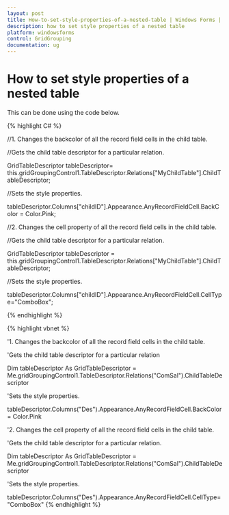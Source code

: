 ```yaml
---
layout: post
title: How-to-set-style-properties-of-a-nested-table | Windows Forms | Syncfusion
description: how to set style properties of a nested table
platform: windowsforms
control: GridGrouping
documentation: ug
---
```


# How to set style properties of a nested table

This can be done using the code below.



{% highlight C# %}


//1. Changes the backcolor of all the record field cells in the child table.



//Gets the child table descriptor for a particular relation.

GridTableDescriptor tableDescriptor= this.gridGroupingControl1.TableDescriptor.Relations["MyChildTable"].ChildTableDescriptor;

//Sets the style properties.   

tableDescriptor.Columns["childID"].Appearance.AnyRecordFieldCell.BackColor = Color.Pink;



//2. Changes the cell property of all the record field cells in the child table.



//Gets the child table descriptor for a particular relation.

GridTableDescriptor tableDescriptor = this.gridGroupingControl1.TableDescriptor.Relations["MyChildTable"].ChildTableDescriptor;

//Sets the style properties.   

tableDescriptor.Columns["childID"].Appearance.AnyRecordFieldCell.CellType="ComboBox";

{% endhighlight %}



{% highlight vbnet %}


'1. Changes the backcolor of all the record field cells in the child table.



'Gets the child table descriptor for a particular relation

Dim tableDescriptor As GridTableDescriptor = Me.gridGroupingControl1.TableDescriptor.Relations("ComSal").ChildTableDescriptor

'Sets the style properties.              

tableDescriptor.Columns("Des").Appearance.AnyRecordFieldCell.BackColor = Color.Pink



'2. Changes the cell property of all the record field cells in the child table.

'Gets the child table descriptor for a particular relation.

Dim tableDescriptor As GridTableDescriptor = Me.gridGroupingControl1.TableDescriptor.Relations("ComSal").ChildTableDescriptor

'Sets the style properties.   

tableDescriptor.Columns("Des").Appearance.AnyRecordFieldCell.CellType="ComboBox"
{% endhighlight %}



